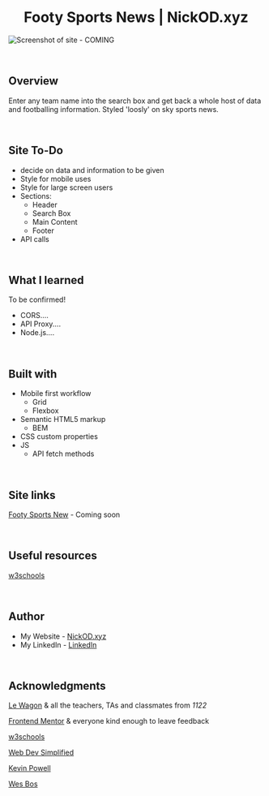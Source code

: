 <h1 align="center">Footy Sports News | NickOD.xyz</h1>

![Screenshot of site - COMING]()

<br>

## Overview

Enter any team name into the search box and get back a whole host of data and footballing information. Styled 'loosly' on sky sports news.

<br>

## Site To-Do

-   decide on data and information to be given
-   Style for mobile uses
-   Style for large screen users
-   Sections:
    -   Header
    -   Search Box
    -   Main Content
    -   Footer
-   API calls

<br>

## What I learned

To be confirmed!

-   CORS....
-   API Proxy....
-   Node.js....

<br>

## Built with

-   Mobile first workflow
    -   Grid
    -   Flexbox
-   Semantic HTML5 markup
    -   BEM
-   CSS custom properties
-   JS
    -   API fetch methods

<br>

## Site links

[Footy Sports New](https://www.NickOD.xyz) - Coming soon

<br>

## Useful resources

[w3schools](https://www.w3schools.com/)

<br>

## Author

-   My Website - [NickOD.xyz](http://www.NickOD.xyz)
-   My LinkedIn - [LinkedIn](https://www.linkedin.com/in/nick-odonoghue/)

<br>

## Acknowledgments

[Le Wagon](https://www.lewagon.com/) & all the teachers, TAs and classmates from <em>1122</em>

[Frontend Mentor](https://www.frontendmentor.io/) & everyone kind enough to leave feedback

[w3schools](https://www.w3schools.com/)

[Web Dev Simplified](https://www.youtube.com/WebDevSimplified)

[Kevin Powell](https://www.youtube.com/kepowob)

[Wes Bos](https://wesbos.com/)
